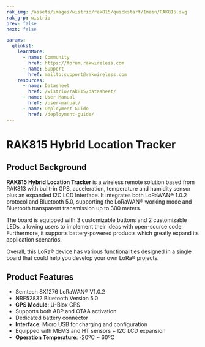 ```yaml
---
rak_img: /assets/images/wistrio/rak815/quickstart/1main/RAK815.svg
rak_grp: wistrio
prev: false
next: false

params:
  qlinks1:
    learnMore:
      - name: Community
        href: https://forum.rakwireless.com
      - name: Support
        href: mailto:support@rakwireless.com
    resources:
      - name: Datasheet
        href: /wistrio/rak815/datasheet/
      - name: User Manual
        href: /user-manual/
      - name: Deployment Guide
        href: /deployment-guide/
---
```


# RAK815 Hybrid Location Tracker

<rk-img
  src="/assets/images/wistrio/rak815/quickstart/1main/rak815-overview.jpg"
  width="60%"
  figure-number="1"
  caption="RAK815 Hybrid Location Tracker"
/>

## Product Background

**RAK815 Hybrid Location Tracker** is a wireless remote solution based from RAK813 with built-in GPS, acceleration, temperature and humidity sensor plus an expanded I2C LCD Interface. It integrates both LoRaWAN® 1.0.2 protocol and Bluetooth 5.0, supporting the LoRaWAN® working mode and Bluetooth transparent transmission up to 300 meters.

The board is equipped with 3 customizable buttons and 2 customizable LEDs, allowing users to implement their ideas with open-source code. Furthermore, it supports battery-powered products which greatly expand its application scenarios.

Overall, this LoRa® device has various functionalities designed in a single board that could help you develop your own LoRa® projects.

<rk-btn
  src="../quickstart/"
  label="Get Started with RAK815 Hybrid Location Tracker"
/>

<rk-quick-links :params="$page.frontmatter.params.qlinks1" />

## Product Features

- Semtech SX1276 LoRaWAN® V1.0.2
- NRF52832 Bluetooth Version 5.0
- **GPS Module**: U-Blox GPS
- Supports both ABP and OTAA activation
- Dedicated battery connector
- **Interface**: Micro USB for charging and configuration
- Equipped with MEMS and HT sensors + I2C LCD expansion
- **Operation Temperature**: -20ºC ~ 60ºC

<rk-btn
  src="https://store.rakwireless.com/products/rak815-hybrid-location-tracker"
  label="Buy a RAK815 Hybrid Location Tracker"
  _blank
/>